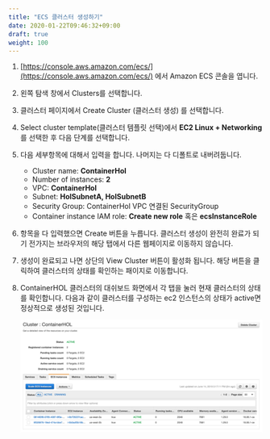 ```yaml
---
title: "ECS 클러스터 생성하기"
date: 2020-01-22T09:46:32+09:00
draft: true
weight: 100
---
```


1. [https://console.aws.amazon.com/ecs/](https://console.aws.amazon.com/ecs/) 에서 Amazon ECS 콘솔을 엽니다.

2. 왼쪽 탐색 창에서 Clusters를 선택합니다.

3. 클러스터 페이지에서 Create Cluster (클러스터 생성) 를 선택합니다.

4. Select cluster template(클러스터 템플릿 선택)에서 **EC2 Linux + Networking** 를 선택한 후 다음 단계를 선택합니다.

5. 다음 세부항목에 대해서 입력을 합니다. 나머지는 다 디폴트로 내버려둡니다.

    - Cluster name: **ContainerHol**
    - Number of instances: **2**
    - VPC: **ContainerHol**
    - Subnet: **HolSubnetA, HolSubnetB**
    - Security Group: ContainerHol VPC 연결된 SecurityGroup
    - Container instance IAM role: **Create new role** 혹은 **ecsInstanceRole**

6. 항목을 다 입력했으면 Create 버튼을 누릅니다. 클러스터 생성이 완전히 완료가 되기 전가지는 브라우저의 해당 탭에서 다른 웹페이지로 이동하지 않습니다.

7. 생성이 완료되고 나면 상단의 View Cluster 버튼이 활성화 됩니다. 해당 버튼을 클릭하여 클러스터의 상태를 확인하는 패이지로 이동합니다.

8. ContainerHOL 클러스터의 대쉬보드 화면에서 각 탭을 눌러 현재 클러스터의 상태를 확인합니다. 다음과 같이 클러스터를 구성하는 ec2 인스턴스의 상태가 active면 정상적으로 생성된 것입니다.

    ![Alt](/images/ecs/view-cluster-status.png "generate git credential")
